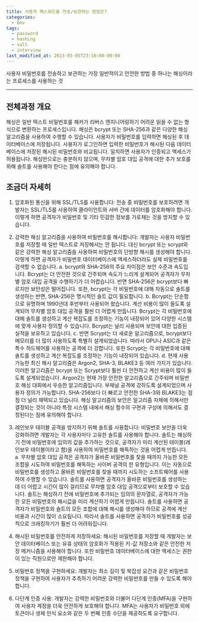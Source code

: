 ```yaml
---
title: 사용자 패스워드를 전송/보관하는 방법은?
categories:
  - Dev
tags:
  - password
  - hashing
  - salt
  - interview
last_modified_at: 2023-03-05T23:10:00-00:00
---
```


사용자 비밀번호를 전송하고 보관하는 가장 일반적이고 안전한 방법 중 하나는 해싱이라는 프로세스를 사용하는 것

---

## 전체과정 개요

해싱은 일반 텍스트 비밀번호를 해커가 리버스 엔지니어링하기 어려운 읽을 수 없는 형식으로 변환하는 프로세스입니다. 
해싱은 bcrypt 또는 SHA-256과 같은 다양한 해싱 알고리즘을 사용하여 수행할 수 있습니다. 
사용자가 비밀번호를 입력하면 해싱된 후 데이터베이스에 저장됩니다. 
사용자가 로그인하면 입력한 비밀번호가 해시된 다음 데이터베이스에 저장된 해시된 비밀번호와 비교됩니다. 
일치하면 사용자가 인증되고 액세스가 허용됩니다. 
해싱만으로는 충분하지 않으며, 무차별 암호 대입 공격에 대한 추가 보호를 위해 솔트를 사용해야 한다는 점에 유의해야 합니다.

## 조금더 자세히

1. 암호화된 통신을 위해 SSL/TLS를 사용합니다: 전송 중 비밀번호를 보호하려면 개발자는 SSL/TLS를 사용하여 클라이언트와 서버 간에 데이터를 암호화해야 합니다. 이렇게 하면 공격자가 비밀번호 및 기타 민감한 정보를 가로채는 것을 방지할 수 있습니다.

2. 강력한 해싱 알고리즘을 사용하여 비밀번호를 해시합니다: 개발자는 사용자 비밀번호를 저장할 때 일반 텍스트로 저장해서는 안 됩니다. 대신 bcrypt 또는 scrypt와 같은 강력한 해싱 알고리즘을 사용하여 비밀번호의 단방향 해시를 생성해야 합니다. 이렇게 하면 공격자가 비밀번호 데이터베이스에 액세스하더라도 실제 비밀번호를 검색할 수 없습니다.
    a. bcrypt와 SHA-256의 주요 차이점은 보안 수준과 속도입니다. Bcrypt는 더 안전한 것으로 간주되며 속도가 느리게 설계되어 공격자가 무차별 암호 대입 공격을 수행하기가 더 어렵습니다. 반면 SHA-256은 bcrypt보다 빠르지만 보안성은 떨어집니다. 또한, bcrypt는 각 비밀번호에 대해 자동으로 솔트를 생성하는 반면, SHA-256은 명시적인 솔트 값이 필요합니다.
    b. Bcrypt는 단순함으로 유명하며 1990년대 후반부터 사용되어 왔습니다. 계산 비용이 많이 들도록 설계되어 무차별 암호 대입 공격을 훨씬 더 어렵게 만듭니다. Bcrypt는 각 비밀번호에 대해 솔트를 생성하고 계산 복잡도를 조정하는 기능이 내장되어 있어 다양한 시스템에 맞게 사용자 정의할 수 있습니다. Bcrypt는 널리 사용되며 보안에 대한 입증된 실적을 보유하고 있습니다.
    c. 반면 Scrypt는 더 새로운 알고리즘으로, bcrypt보다 메모리를 더 많이 사용하도록 특별히 설계되었습니다. 따라서 GPU나 ASIC과 같은 특수 하드웨어를 사용하는 공격에 더 강합니다. 또한 Scrypt는 각 비밀번호에 대해 솔트를 생성하고 계산 복잡도를 조정하는 기능이 내장되어 있습니다.
    d. 현재 사용 가능한 최신 해시 알고리즘은 Argon2, SHA-3, BLAKE3 등 여러 가지가 있습니다. 이러한 알고리즘은 bcrypt 또는 Scrypt보다 훨씬 더 안전하고 계산 비용이 많이 들도록 설계되었습니다. Argon2는 현재 가장 안전한 알고리즘으로 간주되며 비밀번호 해싱 대회에서 우승한 알고리즘입니다. 부채널 공격에 강하도록 설계되었으며 사용자 정의가 가능합니다. SHA-256보다 더 빠르고 안전한 SHA-3와 BLAKE3는 점점 더 널리 채택되고 있습니다. 해싱 알고리즘의 보안은 알고리즘 자체에 의해서만 결정되는 것이 아니라 특정 시스템 내에서 해싱 함수의 구현과 구성에 의해서도 결정된다는 점에 유의해야 합니다.

3. 레인보우 테이블 공격을 방지하기 위해 솔트를 사용합니다: 비밀번호 보안을 더욱 강화하려면 개발자는 각 사용자마다 고유한 솔트를 사용해야 합니다. 솔트는 해싱하기 전에 비밀번호에 임의의 값을 추가하는 것으로, 공격자가 미리 계산된 테이블(레인보우 테이블이라고 함)을 사용하여 비밀번호를 해독하는 것을 어렵게 만듭니다.
    a. 무차별 암호 대입 공격은 공격자가 올바른 비밀번호를 찾을 때까지 가능한 모든 조합을 시도하여 비밀번호를 해독하는 사이버 공격의 한 유형입니다. 이는 자동으로 비밀번호를 생성하고 올바른 비밀번호를 찾을 때까지 시도하는 소프트웨어를 사용하여 수행할 수 있습니다. 솔트를 사용하면 공격자가 올바른 비밀번호를 생성하는 데 더 어렵고 시간이 많이 걸리므로 무차별 암호 대입 공격으로부터 보호할 수 있습니다. 
    솔트는 해싱하기 전에 비밀번호에 추가되는 임의의 문자열로, 공격자가 가능한 모든 비밀번호의 해시값을 미리 계산하기 어렵게 만듭니다. 솔트를 사용하면 공격자가 비밀번호와 솔트의 모든 조합에 대해 해시를 생성해야 하므로 공격에 계산 비용과 시간이 많이 소요됩니다. 따라서 솔트를 사용하면 공격자가 비밀번호를 성공적으로 크래킹하기가 훨씬 더 어려워집니다.

4. 해시된 비밀번호를 안전하게 저장하세요: 해시된 비밀번호를 저장할 때 개발자는 보안 데이터베이스 또는 유휴 상태의 암호화가 적용된 키-값 저장소와 같은 안전한 저장 메커니즘을 사용해야 합니다. 또한 비밀번호 데이터베이스에 대한 액세스는 권한이 있는 직원으로만 제한해야 합니다.

5. 비밀번호 정책을 구현하세요: 개발자는 최소 길이 및 복잡성 요건과 같은 비밀번호 정책을 구현하여 사용자가 추측하기 어려운 강력한 비밀번호를 만들 수 있도록 해야 합니다.

6. 다단계 인증 사용: 개발자는 강력한 비밀번호와 더불어 다단계 인증(MFA)을 구현하여 사용자 계정을 더욱 안전하게 보호해야 합니다. MFA는 사용자가 비밀번호 외에 토큰이나 생체 인식 요소와 같은 두 번째 인증 수단을 제공하도록 요구합니다.


